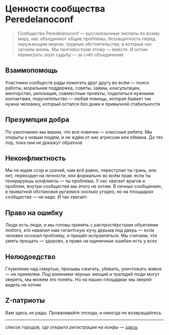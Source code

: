 # Ценности сообщества **Peredelanoconf**

> Сообщество Peredelanoconf — русскоязычные экспаты по всему миру, нас объединяют общие проблемы, беззащитность перед окружающим миром, трудные обстоятельства, в которые нас загнала жизнь. Мы противостоим этому — вместе. И хотим переиграть злую судьбу — за счёт объединения

## Взаимопомощь

Участники сообществ рады помогать друг другу во всём — поиск работы, моральная поддержка, советы, займы, консультации, менторство, релокация, совместные проекты, поделиться нужными контактами, поручительство — любая помощь, которая бывает так нужна человеку, который остался без дома и привычной стабильности

## Презумпция добра

По-умолчанию мы верим, что все новички — классные ребята. Мы открыты к новым людям, и не ждём от них агрессии или обмана. До тех пор, пока они не докажут обратное

## Неконфликтность

Мы не ищем ссор и срачей, нам всё равно, переступал ты грань, или нет, переходил на личности, или формально во всём прав: если ты генерируешь конфликты — ты проблема. У нас хватает врагов и проблем, внутри сообщества мы этого не хотим. В личных сообщениях, в приватной обстановке ругаемся сколько угодно, но на площадках сообщества — не надо. И так хватает.

## Право на ошибку

Люди есть люди, и мы готовы принять с распростёрстыми объятиями любого, кто навалил нам гигантскую кучу дерьма под дверь — если человек осознал проблему, и пришёл исправляться. Мы считаем, что уметь прощать — здорово, а право на единичные ошибки есть у всех

## Нелюдоедство

Глумление над смертью, призывы сжигать, убивать, уничтожать живое — не приемлем. Под влиянием чёрных эмоций и трагедий люди могут звереть, мы можем это понять. Но на наших площадках мы зверей видеть не хотим

## Z-патриоты

Вам здесь не рады. Проваливайте отсюда, и никогда не возвращайтесь

---

_список городов, где открыта регистрация на конфы — [здесь](/./locations/opened.md)_
